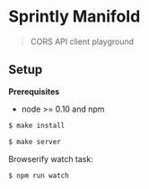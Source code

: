 # Sprintly Manifold

> CORS API client playground

## Setup

**Prerequisites**

* node >= 0.10 and npm

```bash
$ make install
```

```bash
$ make server
```

Browserify watch task:

```bash
$ npm run watch
```


